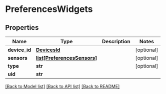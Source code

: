 # PreferencesWidgets

## Properties
Name | Type | Description | Notes
------------ | ------------- | ------------- | -------------
**device_id** | [**DevicesId**](DevicesId.md) |  | [optional] 
**sensors** | [**list[PreferencesSensors]**](PreferencesSensors.md) |  | [optional] 
**type** | **str** |  | [optional] 
**uid** | **str** |  | 

[[Back to Model list]](../README.md#documentation-for-models) [[Back to API list]](../README.md#documentation-for-api-endpoints) [[Back to README]](../README.md)

